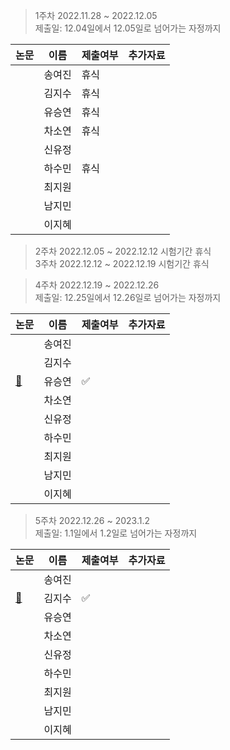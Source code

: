 > 1주차 2022.11.28 ~ 2022.12.05   
> 제출일: 12.04일에서 12.05일로 넘어가는 자정까지

논문|이름|제출여부|추가자료  
|------|---|---|---|
||송여진|휴식|
||김지수|휴식|
||유승연|휴식|
||차소연|휴식|
||신유정||
||하수민|휴식|
||최지원||
||남지민||
||이지혜||


> 2주차 2022.12.05 ~ 2022.12.12 시험기간 휴식  
> 3주차 2022.12.12 ~ 2022.12.19 시험기간 휴식     
    
        
> 4주차 2022.12.19 ~ 2022.12.26  
> 제출일: 12.25일에서 12.26일로 넘어가는 자정까지

논문|이름|제출여부|추가자료  
|------|---|---|---|
||송여진||
||김지수||
|[:book:](https://openaccess.thecvf.com/content_ICCV_2019/papers/Bolya_YOLACT_Real-Time_Instance_Segmentation_ICCV_2019_paper.pdf)|유승연|✅|
||차소연||
||신유정||
||하수민||
||최지원||
||남지민||
||이지혜||

> 5주차 2022.12.26 ~ 2023.1.2  
> 제출일: 1.1일에서 1.2일로 넘어가는 자정까지

논문|이름|제출여부|추가자료  
|------|---|---|---|
||송여진||
|[:book:](https://ai.googleblog.com/2015/06/inceptionism-going-deeper-into-neural.html)|김지수|:white_check_mark:|
||유승연||
||차소연||
||신유정||
||하수민||
||최지원||
||남지민||
||이지혜||
